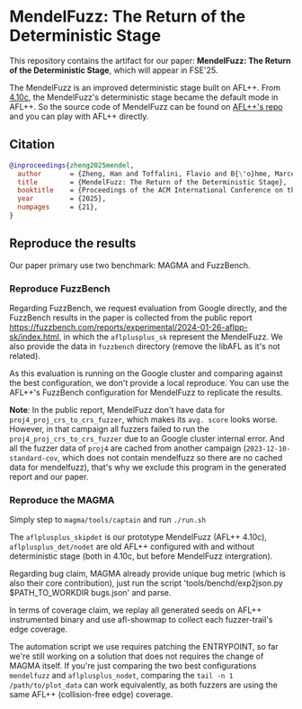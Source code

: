# MendelFuzz: The Return of the Deterministic Stage

This repository contains the artifact for our paper: 
**MendelFuzz: The Return of the Deterministic Stage**, which will 
appear in FSE'25.

The MendelFuzz is an improved deterministic stage built on AFL++.
From [4.10c](https://github.com/AFLplusplus/AFLplusplus/releases/tag/v4.10c
), the MendelFuzz's deterministic stage became the default mode 
in AFL++. So the source code of MendelFuzz can be found on [AFL++'s 
repo](https://github.com/AFLplusplus/AFLplusplus/blob/stable/src/afl-fuzz-skipdet.c) and you can play with AFL++ directly.


## Citation

```bib
@inproceedings{zheng2025mendel,
  author       = {Zheng, Han and Toffalini, Flavio and B{\"o}hme, Marcel and Payer, Mathias},
  title        = {MendelFuzz: The Return of the Deterministic Stage},
  booktitle    = {Proceedings of the ACM International Conference on the Foundations of Software Engineering},
  year         = {2025},
  numpages     = {21},
}
```

## Reproduce the results

Our paper primary use two benchmark: MAGMA and FuzzBench.

### Reproduce FuzzBench

Regarding FuzzBench, we request evaluation from Google directly, and 
the FuzzBench results in the paper is collected from the public report 
https://fuzzbench.com/reports/experimental/2024-01-26-aflpp-sk/index.html,
in which the `aflplusplus_sk` represent the MendelFuzz.
We also provide the data in `fuzzbench` directory (remove the libAFL as it's 
not related).

As this evaluation is running on the Google cluster and comparing against the 
best configuration, we don't provide a local reproduce. You can use the 
AFL++'s FuzzBench configuration for MendelFuzz to replicate the results.

**Note**: In the public report, MendelFuzz don't have data for 
`proj4_proj_crs_to_crs_fuzzer`, which makes its `avg. score` looks worse. 
However, in that campaign all fuzzers failed to run the `proj4_proj_crs_to_crs_fuzzer` 
due to an Google cluster internal error. And all the fuzzer data of 
`proj4` are cached from another campaign (`2023-12-10-standard-cov`, which 
does not contain mendelfuzz so there are no cached data for mendelfuzz), 
that's why we exclude this program in the generated report and our paper. 


### Reproduce the MAGMA

Simply step to `magma/tools/captain` and run `./run.sh`

The `aflplusplus_skipdet` is our prototype MendelFuzz (AFL++ 4.10c), 
`aflplusplus_det/nodet` are old AFL++ configured with 
and without deterministic stage (both in 4.10c, but before MendelFuzz 
intergration). 

Regarding bug claim, MAGMA already provide unique bug metric (which is also their core contribution),
just run the script 'tools/benchd/exp2json.py $PATH_TO_WORKDIR bugs.json' and parse. 

In terms of coverage claim, we replay all generated seeds on AFL++ instrumented binary 
and use afl-showmap to collect each fuzzer-trail's edge coverage. 


The automation script we use requires patching the ENTRYPOINT, so far we're still working on 
a solution that does not requires the change of MAGMA itself. 
If you're just comparing the two best configurations `mendelfuzz` and `aflplusplus_nodet`, 
comparing the `tail -n 1 /path/to/plot_data` can work equivalently, as both fuzzers are using the 
same AFL++ (collision-free edge) coverage.



